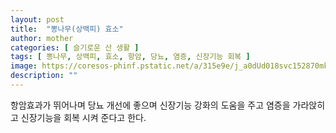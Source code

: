 ```yaml
---
layout: post
title:  "뽕나무(상백피) 효소"
author: mother
categories: [ 슬기로운 산 생활 ]
tags: [ 뽕나무, 상백피, 효소, 항암, 당뇨, 염증, 신장기능 회복 ]
image: https://coresos-phinf.pstatic.net/a/315e9e/j_a0dUd018svc152870mkq32m3_srh9k9.jpg?type=e1920_std
description: ""
---
```


항암효과가 뛰어나며 당뇨 개선에 좋으며 신장기능 강화의 도움을 주고 염증을 가라앉히고 신장기능을 회복 시켜 준다고 한다.